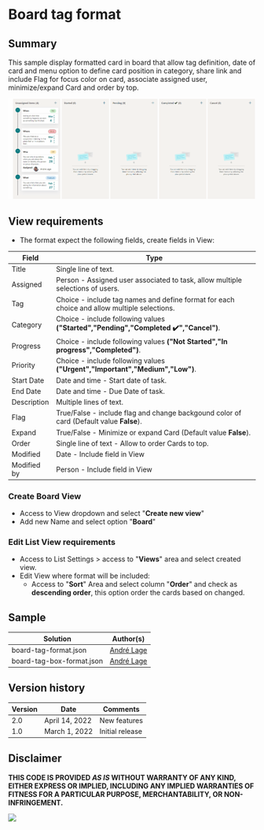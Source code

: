 # Board tag format

## Summary
This sample display formatted card in board that allow tag definition, date of card and menu option to define card position in category, share link and include Flag for focus color on card, associate assigned user, minimize/expand Card and order by top. 

![Board tag format](./assets/Board-Card-Tag-formating.gif)

## View requirements
- The format expect the following fields, create fields in View:

Field |Type
--------|---------
Title | Single line of text.
Assigned | Person - Assigned user associated to task, allow multiple selections of users.
Tag | Choice - include tag names and define format for each choice and allow multiple selections.
Category | Choice - include following values **("Started","Pending","Completed ✔️","Cancel")**.
Progress | Choice - include following values **("Not Started","In progress","Completed")**.
Priority | Choice - include following values **("Urgent","Important","Medium","Low")**.
Start Date | Date and time - Start date of task.
End Date | Date and time - Due Date of task.
Description | Multiple lines of text.
Flag | True/False - include flag and change backgound color of card (Default value **False**).
Expand | True/False - Minimize or expand Card (Default value **False**).
Order | Single line of text - Allow to order Cards to top.
Modified | Date - Include field in View
Modified by | Person - Include field in View

### Create Board View

- Access to View dropdown and select "**Create new view**"
- Add new Name and select option "**Board**"

### Edit List View requirements

- Access to List Settings > access to "**Views**" area and select created view.
- Edit View where format will be included:
   - Access to "**Sort**" Area and select column "**Order**" and check as **descending order**, this option order the cards based on changed.

## Sample

Solution|Author(s)
--------|---------
board-tag-format.json | [André Lage](https://twitter.com/aaclage)
board-tag-box-format.json | [André Lage](https://twitter.com/aaclage)

## Version history

Version|Date|Comments
-------|----|--------
2.0|April 14, 2022|New features
1.0|March 1, 2022|Initial release


## Disclaimer
**THIS CODE IS PROVIDED *AS IS* WITHOUT WARRANTY OF ANY KIND, EITHER EXPRESS OR IMPLIED, INCLUDING ANY IMPLIED WARRANTIES OF FITNESS FOR A PARTICULAR PURPOSE, MERCHANTABILITY, OR NON-INFRINGEMENT.**

<img src="https://pnptelemetry.azurewebsites.net/list-formatting/view-samples/board-tag-format" />
